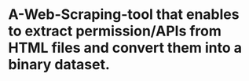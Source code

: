 # A-Web-Scraping-tool that enables to extract permission/APIs from HTML files and convert them into a binary dataset.
